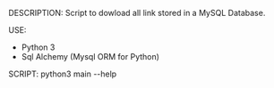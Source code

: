 DESCRIPTION:
Script to dowload all link stored in a MySQL Database.

USE:
- Python 3
- Sql Alchemy (Mysql ORM for Python)

SCRIPT:
python3 main --help
